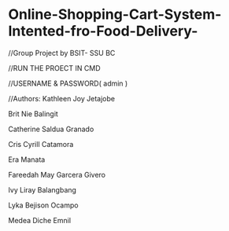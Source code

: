 # Online-Shopping-Cart-System-Intented-fro-Food-Delivery-
//Group Project by BSIT- SSU BC

//RUN THE PROECT IN CMD 

//USERNAME & PASSWORD( admin ) 

//Authors: 
Kathleen Joy Jetajobe

Brit Nie Balingit

Catherine Saldua Granado

Cris Cyrill Catamora 

Era Manata

Fareedah May Garcera Givero

Ivy Liray Balangbang

Lyka Bejison Ocampo

Medea Diche Emnil
